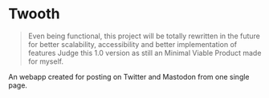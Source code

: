 # Twooth
> Even being functional, this project will be totally rewritten in the future for better scalability, accessibility and better implementation of features
> Judge this 1.0 version as still an Minimal Viable Product made for myself.

An webapp created for posting on Twitter and Mastodon from one single page.
